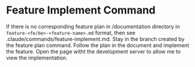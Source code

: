 # Feature Implement Command

If there is no corresponding feature plan in /documentation directory in `feature-<fe/be>-<feature-name>.md` format, then see .claude/commands/feature-implement.md.
Stay in the branch created by the feature plan command.
Follow the plan in the document and implement the feature.
Open the page witht the development server to allow me to view the implementation.